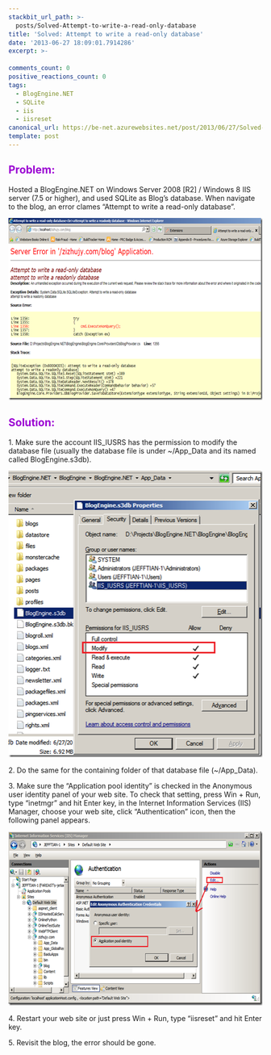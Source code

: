 ```yaml
---
stackbit_url_path: >-
  posts/Solved-Attempt-to-write-a-read-only-database
title: 'Solved: Attempt to write a read-only database'
date: '2013-06-27 18:09:01.7914286'
excerpt: >-
  
comments_count: 0
positive_reactions_count: 0
tags: 
  - BlogEngine.NET
  - SQLite
  - iis
  - iisreset
canonical_url: https://be-net.azurewebsites.net/post/2013/06/27/Solved-Attempt-to-write-a-read-only-database
template: post
---
```

<h2><font color="#9b00d3">Problem:</font></h2>  <p>Hosted a BlogEngine.NET on Windows Server 2008 [R2] / Windows 8 IIS server (7.5 or higher), and used SQLite as Blog’s database. When navigate to the blog, an error clames “Attempt to write a read-only database”.</p>  <p><a href="https://raw.githubusercontent.com/Jeff-Tian/blogengine.net/master/Source/BlogEngine/BlogEngine.NET/App_Data/files/image_624.png"><img title="Attempt to write a read-only database" style="border-left-width: 0px; border-right-width: 0px; background-image: none; border-bottom-width: 0px; padding-top: 0px; padding-left: 0px; display: inline; padding-right: 0px; border-top-width: 0px" border="0" alt="Attempt to write a read-only database" src="https://raw.githubusercontent.com/Jeff-Tian/blogengine.net/master/Source/BlogEngine/BlogEngine.NET/App_Data/files/image_thumb_313.png" width="653" height="361" /></a></p>  <h2><font color="#9b00d3">Solution:</font></h2>  <p>1. Make sure the account IIS_IUSRS has the permission to modify the database file (usually the database file is under ~/App_Data and its named called BlogEngine.s3db). </p>  <p><a href="https://raw.githubusercontent.com/Jeff-Tian/blogengine.net/master/Source/BlogEngine/BlogEngine.NET/App_Data/files/image_625.png"><img title="Solved: Attempt to write a read-only database" style="border-left-width: 0px; border-right-width: 0px; background-image: none; border-bottom-width: 0px; padding-top: 0px; padding-left: 0px; display: inline; padding-right: 0px; border-top-width: 0px" border="0" alt="Solved: Attempt to write a read-only database" src="https://raw.githubusercontent.com/Jeff-Tian/blogengine.net/master/Source/BlogEngine/BlogEngine.NET/App_Data/files/image_thumb_314.png" width="505" height="568" /></a></p>  <p>2. Do the same for the containing folder of that database file (~/App_Data).</p>  <p>3. Make sure the “Application pool identity” is checked in the Anonymous user identity panel of your web site. To check that setting, press Win + Run, type “inetmgr” and hit Enter key, in the Internet Information Services (IIS) Manager, choose your web site, click “Authentication” icon, then the following panel appears.</p>  <p><a href="https://raw.githubusercontent.com/Jeff-Tian/blogengine.net/master/Source/BlogEngine/BlogEngine.NET/App_Data/files/image_626.png"><img title="Solved: Attempt to write a read-only database" style="border-left-width: 0px; border-right-width: 0px; background-image: none; border-bottom-width: 0px; padding-top: 0px; padding-left: 0px; display: inline; padding-right: 0px; border-top-width: 0px" border="0" alt="Solved: Attempt to write a read-only database" src="https://raw.githubusercontent.com/Jeff-Tian/blogengine.net/master/Source/BlogEngine/BlogEngine.NET/App_Data/files/image_thumb_315.png" width="627" height="345" /></a></p>  <p>4. Restart your web site or just press Win + Run, type “iisreset” and hit Enter key.</p>  <p>5. Revisit the blog, the error should be gone.</p>